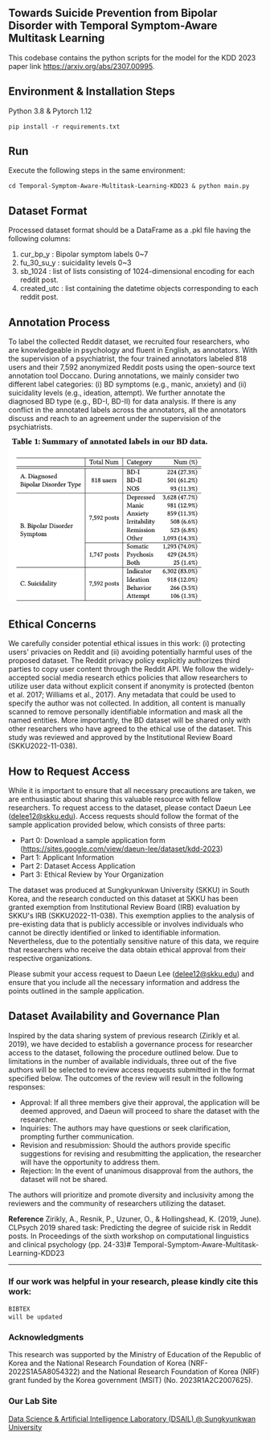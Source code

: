 ## Towards Suicide Prevention from Bipolar Disorder with Temporal Symptom-Aware Multitask Learning
This codebase contains the python scripts for the model for the KDD 2023 paper link https://arxiv.org/abs/2307.00995.

## Environment & Installation Steps
Python 3.8 & Pytorch 1.12
```
pip install -r requirements.txt
```

## Run
Execute the following steps in the same environment:
```
cd Temporal-Symptom-Aware-Multitask-Learning-KDD23 & python main.py
```

## Dataset Format
Processed dataset format should be a DataFrame as a .pkl file having the following columns:
1. cur_bp_y : Bipolar symptom labels 0~7 
2. fu_30_su_y : suicidality levels 0~3
3. sb_1024 : list of lists consisting of 1024-dimensional encoding for each reddit post.
4. created_utc : list containing the datetime objects corresponding to each reddit post.


## Annotation Process
To label the collected Reddit dataset, we recruited four researchers, who are knowledgeable in psychology and fluent in English, as annotators. With the supervision of a psychiatrist, the four trained annotators labeled 818 users and their 7,592 anonymized Reddit posts using the open-source text annotation tool Doccano. During annotations, we mainly consider two different label categories: (i) BD symptoms (e.g., manic, anxiety) and (ii) suicidality levels (e.g., ideation, attempt). We further annotate the diagnosed BD type (e.g., BD-I, BD-II) for data analysis. If there is any conflict in the annotated labels across the annotators, all the annotators discuss and reach to an agreement under the supervision of the psychiatrists. 

<img src = "img/dataset.png" width="400">

## Ethical Concerns
We carefully consider potential ethical issues in this work: (i) protecting users' privacies on Reddit and (ii) avoiding potentially harmful uses of the proposed dataset. The Reddit privacy policy explicitly authorizes third parties to copy user content through the Reddit API. We follow the widely-accepted social media research ethics policies that allow researchers to utilize user data without explicit consent if anonymity is protected (benton et al. 2017; Williams et al., 2017). Any metadata that could be used to specify the author was not collected. In addition, all content is manually scanned to remove personally identifiable information and mask all the named entities. More importantly, the BD dataset will be shared only with other researchers who have agreed to the ethical use of the dataset. This study was reviewed and approved by the Institutional Review Board (SKKU2022-11-038).

## How to Request Access
While it is important to ensure that all necessary precautions are taken, we are enthusiastic about sharing this valuable resource with fellow researchers. To request access to the dataset, please contact Daeun Lee (delee12@skku.edu). Access requests should follow the format of the sample application provided below, which consists of three parts:
- Part 0: Download a sample application form (https://sites.google.com/view/daeun-lee/dataset/kdd-2023)
- Part 1: Applicant Information
- Part 2: Dataset Access Application
- Part 3: Ethical Review by Your Organization

The dataset was produced at Sungkyunkwan University (SKKU) in South Korea, and the research conducted on this dataset at SKKU has been granted exemption from Institutional Review Board (IRB) evaluation by SKKU's IRB (SKKU2022-11-038). This exemption applies to the analysis of pre-existing data that is publicly accessible or involves individuals who cannot be directly identified or linked to identifiable information. Nevertheless, due to the potentially sensitive nature of this data, we require that researchers who receive the data obtain ethical approval from their respective organizations.

Please submit your access request to Daeun Lee (delee12@skku.edu) and ensure that you include all the necessary information and address the points outlined in the sample application.


## Dataset Availability and Governance Plan
Inspired by the data sharing system of previous research (Zirikly et al. 2019), we have decided to establish a governance process for researcher access to the dataset, following the procedure outlined below.
Due to limitations in the number of available individuals, three out of the five authors will be selected to review access requests submitted in the format specified below. The outcomes of the review will result in the following responses:

- Approval: If all three members give their approval, the application will be deemed approved, and Daeun will proceed to share the dataset with the researcher.
- Inquiries: The authors may have questions or seek clarification, prompting further communication.
- Revision and resubmission: Should the authors provide specific suggestions for revising and resubmitting the application, the researcher will have the opportunity to address them.
- Rejection: In the event of unanimous disapproval from the authors, the dataset will not be shared.

The authors will prioritize and promote diversity and inclusivity among the reviewers and the community of researchers utilizing the dataset.

__Reference__
Zirikly, A., Resnik, P., Uzuner, O., & Hollingshead, K. (2019, June). CLPsych 2019 shared task: Predicting the degree of suicide risk in Reddit posts. In Proceedings of the sixth workshop on computational linguistics and clinical psychology (pp. 24-33)# Temporal-Symptom-Aware-Multitask-Learning-KDD23

---
### If our work was helpful in your research, please kindly cite this work:

```
BIBTEX
will be updated
```

### Acknowledgments
This research was supported by the Ministry of Education of the Republic of Korea and the National Research Foundation of Korea (NRF-2022S1A5A8054322) and the National Research Foundation of Korea (NRF) grant funded by the Korea government (MSIT) (No. 2023R1A2C2007625). 

### Our Lab Site
[Data Science & Artificial Intelligence Laboratory (DSAIL) @ Sungkyunkwan University](https://sites.google.com/view/datasciencelab/home)
